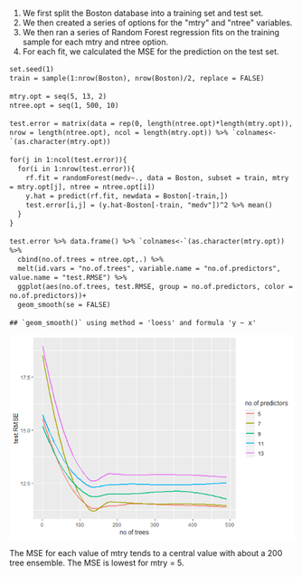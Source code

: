 1.  We first split the Boston database into a training set and test set.
2.  We then created a series of options for the "mtry" and "ntree"
    variables.
3.  We then ran a series of Random Forest regression fits on the
    training sample for each mtry and ntree option.
4.  For each fit, we calculated the MSE for the prediction on the test
    set.

<!-- -->

    set.seed(1)
    train = sample(1:nrow(Boston), nrow(Boston)/2, replace = FALSE)

    mtry.opt = seq(5, 13, 2)
    ntree.opt = seq(1, 500, 10)

    test.error = matrix(data = rep(0, length(ntree.opt)*length(mtry.opt)), nrow = length(ntree.opt), ncol = length(mtry.opt)) %>% `colnames<-`(as.character(mtry.opt))

    for(j in 1:ncol(test.error)){
      for(i in 1:nrow(test.error)){
        rf.fit = randomForest(medv~., data = Boston, subset = train, mtry = mtry.opt[j], ntree = ntree.opt[i])
        y.hat = predict(rf.fit, newdata = Boston[-train,])
        test.error[i,j] = (y.hat-Boston[-train, "medv"])^2 %>% mean()
      }
    }

    test.error %>% data.frame() %>% `colnames<-`(as.character(mtry.opt)) %>% 
      cbind(no.of.trees = ntree.opt,.) %>% 
      melt(id.vars = "no.of.trees", variable.name = "no.of.predictors", value.name = "test.RMSE") %>%
      ggplot(aes(no.of.trees, test.RMSE, group = no.of.predictors, color = no.of.predictors))+ 
      geom_smooth(se = FALSE)

    ## `geom_smooth()` using method = 'loess' and formula 'y ~ x'

![](Q7-Solution_files/figure-markdown_strict/7-b-1.png)

The MSE for each value of mtry tends to a central value with about a 200
tree ensemble. The MSE is lowest for mtry = 5.
